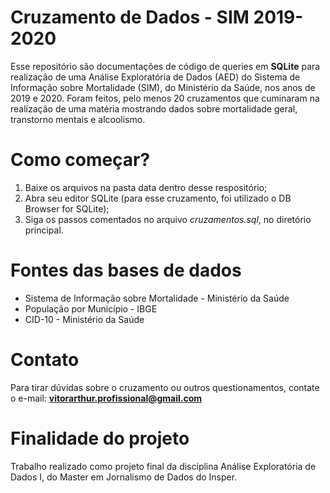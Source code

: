 # Cruzamento de Dados - SIM 2019-2020

Esse repositório são documentações de código de queries em **SQLite** para realização de uma Análise Exploratória de Dados (AED) do Sistema de Informação sobre Mortalidade (SIM), do Ministério da Saúde, nos anos de 2019 e 2020. Foram feitos, pelo menos 20 cruzamentos que cuminaram na realização de uma matéria mostrando dados sobre mortalidade geral, transtorno mentais e alcoolismo. 

# Como começar?
1. Baixe os arquivos na pasta data dentro desse respositório;
2. Abra seu editor SQLite (para esse cruzamento, foi utilizado o DB Browser for SQLite);
3. Siga os passos comentados no arquivo *cruzamentos.sql*, no diretório principal.

# Fontes das bases de dados
- Sistema de Informação sobre Mortalidade - Ministério da Saúde
- População por Município - IBGE
- CID-10 - Ministério da Saúde

# Contato
Para tirar dúvidas sobre o cruzamento ou outros questionamentos, contate o e-mail: **vitorarthur.profissional@gmail.com**

# Finalidade do projeto
Trabalho realizado como projeto final da disciplina Análise Exploratória de Dados I, do Master em Jornalismo de Dados do Insper.
